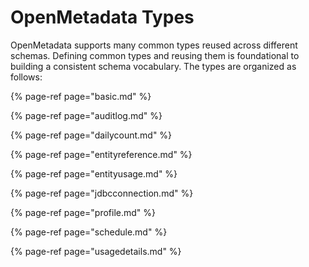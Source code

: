 # OpenMetadata Types

OpenMetadata supports many common types reused across different schemas. Defining common types and reusing them is foundational to building a consistent schema vocabulary. The types are organized as follows:

{% page-ref page="basic.md" %}

{% page-ref page="auditlog.md" %}

{% page-ref page="dailycount.md" %}

{% page-ref page="entityreference.md" %}

{% page-ref page="entityusage.md" %}

{% page-ref page="jdbcconnection.md" %}

{% page-ref page="profile.md" %}

{% page-ref page="schedule.md" %}

{% page-ref page="usagedetails.md" %}

